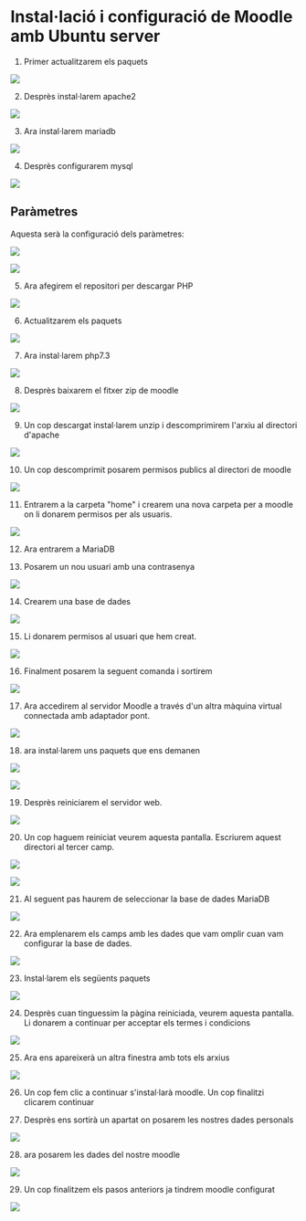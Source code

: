 # Instal·lació i configuració de Moodle amb Ubuntu server


1. Primer actualitzarem els paquets

![](assets/1.png)

2. Desprès instal·larem apache2

![](assets/2.png)

3. Ara instal·larem mariadb

![](assets/3.png)

4. Desprès configurarem mysql

![](assets/4.png)

## Paràmetres

Aquesta serà la configuració dels paràmetres:

![](assets/5.png)

![](assets/6.png)

5. Ara afegirem el repositori per descargar PHP

![](assets/7.png)

6. Actualitzarem els paquets

![](assets/8.png)

7. Ara instal·larem php7.3

![](assets/9.png)

8. Desprès baixarem el fitxer zip de moodle

![](assets/10.png)

9. Un cop descargat instal·larem unzip i descomprimirem l'arxiu al directori d'apache

![](assets/11.png)

10. Un cop descomprimit posarem permisos publics al directori de moodle

![](assets/12.png)

11. Entrarem a la carpeta "home" i crearem una nova carpeta per a moodle on li donarem permisos per als usuaris.

![](assets/13.png)

12.  Ara entrarem a MariaDB

13. Posarem un nou usuari amb una contrasenya

![](assets/15.png)

14. Crearem una base de dades

![](assets/16.png)

15. Li donarem permisos al usuari que hem creat.

![](assets/17.png)

16. Finalment posarem la seguent comanda i sortirem

![](assets/18.png)

17. Ara accedirem al servidor Moodle a través d'un altra màquina virtual connectada amb adaptador pont.

![](assets/19.png)

18. ara instal·larem uns paquets que ens demanen

![](assets/instalarem.png)

![](assets/20.png)

19. Desprès reiniciarem el servidor web.

![](assets/21.png)

20. Un cop haguem reiniciat veurem aquesta pantalla. Escriurem aquest directori al tercer camp.

![](assets/22.png)

![](assets/23.png)

21. Al seguent pas haurem de seleccionar la base de dades MariaDB

![](assets/24.png)

22. Ara emplenarem els camps amb les dades que vam omplir cuan vam configurar la base de dades.

![](assets/25.png)

23. Instal·larem els següents paquets

![](assets/27.png)

24. Desprès cuan tinguessim la pàgina reiniciada, veurem aquesta pantalla. Li donarem a continuar per acceptar els termes i condicions

![](assets/28.png)

25. Ara ens apareixerà un altra finestra amb tots els arxius

![](assets/30.png)

26. Un cop fem clic a continuar s'instal·larà moodle. Un cop finalitzi clicarem continuar

27. Desprès ens sortirà un apartat on posarem les nostres dades personals

![](assets/32.png)

28. ara posarem les dades del nostre moodle

![](assets/33.png)

29. Un cop finalitzem els pasos anteriors ja tindrem moodle configurat

![](assets/34.png)

